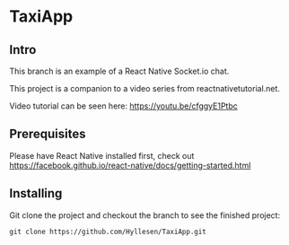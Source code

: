 # TaxiApp 

## Intro 

This branch is an example of a React Native Socket.io chat.

This project is a companion to a video series from reactnativetutorial.net.

Video tutorial can be seen here: https://youtu.be/cfggyE1Ptbc

## Prerequisites

Please have React Native installed first, check out https://facebook.github.io/react-native/docs/getting-started.html

## Installing

Git clone the project and checkout the branch to see the finished project:

``git clone https://github.com/Hyllesen/TaxiApp.git``
